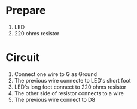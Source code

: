 # Prepare
1. LED
2. 220 ohms resistor

# Circuit
1. Connect one wire to G as Ground
2. The previous wire connecte to LED's short foot
3. LED's long foot connect to 220 ohms resistor
4. The other side of resistor connects to a wire
5. The previous wire connect to D8